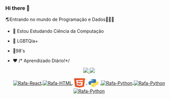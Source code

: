 ### Hi there 👋


🌎Entrando no mundo de Programação e Dados🕵🏻‍♂️
- 🌱 Estou Estudando Ciência da Computação 
- 🌈 LGBTQia+
- 🌴98's
- ❤ /* Aprendizado Diário!*/
           <div align="center">
      <a href="https://github.com/hifran">
   <img height="180em" src="https://github-readme-stats.vercel.app/api?username=hifran&show_icons=true&theme=dark&include_all_commits=true&count_private=true"/>
   <img height="180em" src="https://github-readme-stats.vercel.app/api/top-langs/?username=hifran&layout=compact&langs_count=7&theme=dark"/>
    

  <img align="center" alt="Rafa-React" height="30" width="40" src="https://devicons.railway.app/i/jupyter.svg">
  <img align="center" alt="Rafa-HTML" height="30" width="40" src="https://devicons.railway.app/i/mysql.svg">
  <img align="center" alt="Rafa-HTML" height="30" width="40" src="https://raw.githubusercontent.com/devicons/devicon/master/icons/html5/html5-original.svg">
  <img align="center" alt="Rafa-Python" height="30" width="40" src="https://raw.githubusercontent.com/devicons/devicon/master/icons/python/python-original.svg">
  <img align="center" alt="Rafa-Python" height="30" width="40" src="https://devicons.railway.app/i/aws.svg">
   <img align="center" alt="Rafa-Python" height="30" width="40" src="https://devicons.railway.app/i/windows10.svg">
  <img align="center" alt="Rafa-Python" height="30" width="40" src="https://devicons.railway.app/i/tux.svg">

    
    
